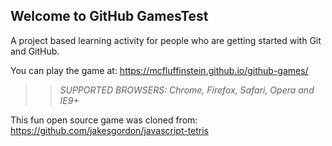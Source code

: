 ## Welcome to GitHub GamesTest

A project based learning activity for people who are getting started with Git and GitHub.

You can play the game at: https://mcfluffinstein.github.io/github-games/

>> _*SUPPORTED BROWSERS*: Chrome, Firefox, Safari, Opera and IE9+_

This fun open source game was cloned from: https://github.com/jakesgordon/javascript-tetris
